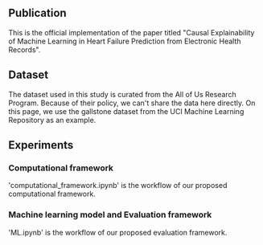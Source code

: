 ## Publication
This is the official implementation of the paper titled "Causal Explainability of Machine Learning in Heart Failure Prediction from Electronic Health Records".

## Dataset
The dataset used in this study is curated from the All of Us Research Program. Because of their policy, we can't share the data here directly. On this page, we use the gallstone dataset from the UCI Machine Learning Repository as an example.

## Experiments
### Computational framework
'computational_framework.ipynb' is the workflow of our proposed computational framework.

### Machine learning model and Evaluation framework
'ML.ipynb' is the workflow of our proposed evaluation framework.
